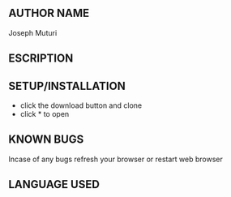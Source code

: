 ## AUTHOR NAME
 Joseph Muturi

## ESCRIPTION
## SETUP/INSTALLATION
- click the download button and clone 
- click * to open
## KNOWN BUGS
Incase of any bugs refresh your browser or restart web browser
## LANGUAGE USED

